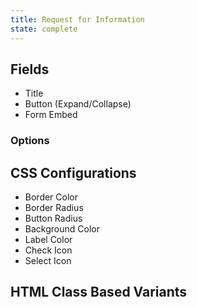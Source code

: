 ```yaml
---
title: Request for Information
state: complete
---
```


## Fields

- Title
- Button (Expand/Collapse)
- Form Embed

### Options

## CSS Configurations

- Border Color
- Border Radius
- Button Radius
- Background Color
- Label Color
- Check Icon
- Select Icon

## HTML Class Based Variants

